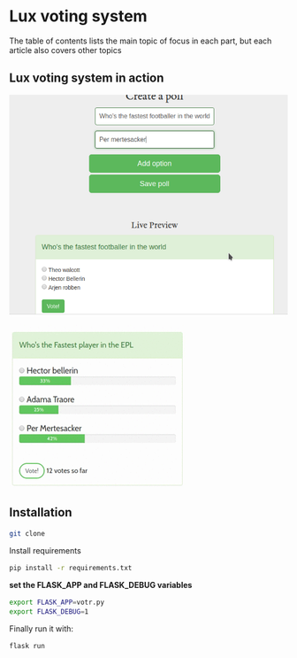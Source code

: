 # Lux voting system




 The table of contents lists the main topic of focus in each part, but each article also covers other topics



## Lux voting system  in action

![create a poll](/static/images/screenshot.png)

![votr](/static/gifs/votr.gif)

## Installation

```bash
git clone  
```

Install requirements

```bash
pip install -r requirements.txt
```

**set the FLASK_APP and FLASK_DEBUG variables**

```bash
export FLASK_APP=votr.py
export FLASK_DEBUG=1
```

Finally run it with:

```bash
flask run
```
